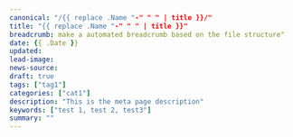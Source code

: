 ```yaml
---
canonical: "/{{ replace .Name "-" " " | title }}/"
title: "{{ replace .Name "-" " " | title }}"
breadcrumb: make a automated breadcrumb based on the file structure"
date: {{ .Date }}
updated:
lead-image:
news-source:
draft: true
tags: ["tag1"]
categories: ["cat1"]
description: "This is the meta page description"
keywords: ["test 1, test 2, test3"]
summary: ""
---
```


